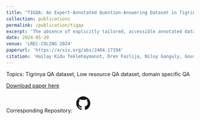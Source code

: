 ```yaml
---
title: "TIGQA: An Expert-Annotated Question-Answering Dataset in Tigrinya"
collection: publications
permalink: /publication/tigqa
excerpt: 'The absence of explicitly tailored, accessible annotated datasets for educational purposes presents a notable obstacle for NLP tasks in languages with limited resources. This study initially explores the feasibility of using machine translation (MT) to convert an existing dataset into a Tigrinya dataset in SQuAD format. As a result, we present TIGQA, an expert-annotated dataset containing 2,685 question-answer pairs covering 122 diverse topics such as climate, water, and traffic. These pairs are from 537 context paragraphs in publicly accessible Tigrinya and Biology books. Through comprehensive analyses, we demonstrate that the TIGQA dataset requires skills beyond simple word matching, requiring both single-sentence and multiple-sentence inference abilities. We conduct experiments using state-of-the-art MRC methods, marking the first exploration of such models on TIGQA. Additionally, we estimate human performance on the dataset and juxtapose it with the results obtained from pre-trained models. The notable disparities between human performance and the best model performance underscore the potential for future enhancements to TIGQA through continued research. Our dataset is freely accessible via the provided link to encourage the research community to address the challenges in the Tigrinya MRC.'
date: 2024-05-20
venue: 'LREC-COLING 2024'
paperurl: 'https://arxiv.org/abs/2404.17194'
citation: 'Hailay Kidu Teklehaymanot, Dren Fazlija, Niloy Ganguly, Gourab K. Patro, and Wolfgang Nejdl (2024). &quot;TIGQA: An Expert-Annotated Question-Answering Dataset in Tigrinya&quot; In <i>Proceedings of the 2024 Joint International Conference on Computational Linguistics, Language Resources and Evaluation</i>.'
---
```


Topics: Tigrinya QA dataset, Low resource QA dataset, domain specific QA

[Download paper here](http://DrenFazlija.github.io/files/tigqa.pdf)

Corresponding Repository: [<img src="../images/GitHub-Mark.png" width="50" height="50">](https://github.com/hailaykidu/TigQA-Datasets)
